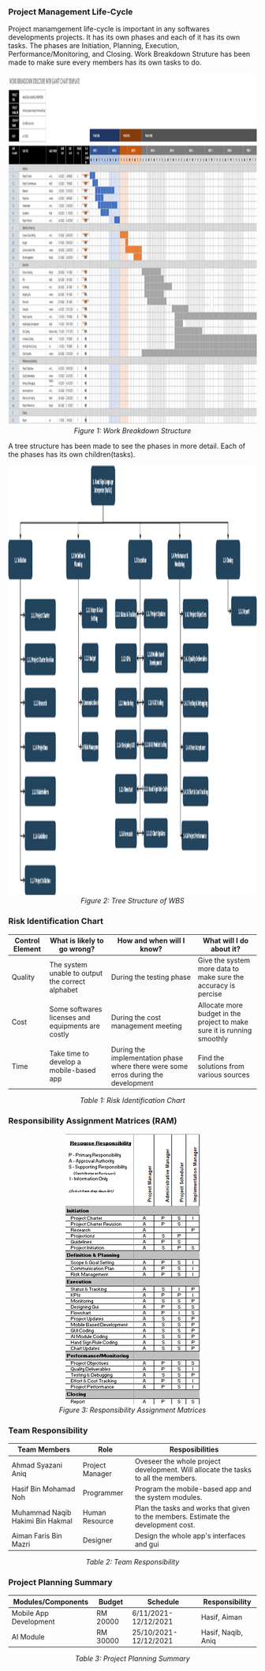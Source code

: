 ### Project Management Life-Cycle

Project manamgement life-cycle is important in any softwares developments projects. It has its own phases and each of it has its own tasks. The phases are Initiation, Planning, Execution, Performance/Monitoring, and Closing. Work Breakdown Struture has been made to make sure every members has its own tasks to do.

<p align="center">
    <img width="1553" height="713" src="./image/WBS.png">
    <br>
    <em>Figure 1: Work Breakdown Structure</em>
</p>

A tree structure has been made to see the phases in more detail. Each of the phases has its own children(tasks). 

<p align="center">
    <img width="1954" height="871" src="./image/Tree.png">
    <br>
    <em>Figure 2: Tree Structure of WBS</em>
</p>

### Risk Identification Chart

Control Element	| What is likely to go wrong?	| How and when will I know?	| What will I do about it?
--- | --- | --- | ---
Quality | The system unable to output the correct alphabet | During the testing phase | Give the system more data to make sure the accuracy is percise
Cost | Some softwares licenses and equipments are costly | During the cost management meeting | Allocate more budget in the project to make sure it is running smoothly
Time | Take time to develop a mobile-based app | During the implementation phase where there were some erros during the development | Find the solutions from various sources

<p align="center">
  <em>Table 1: Risk Identification Chart</em>
</p>

### Responsibility Assignment Matrices (RAM)

<p align="center">
    <img width="272" height="548" src="./image/RAM.png">
    <br>
    <em>Figure 3: Responsibility Assignment Matrices</em>
</p>

### Team Responsibility

Team Members | Role | Resposibilities
--- | --- | --- 
Ahmad Syazani Aniq | Project Manager | Oveseer the whole project development. Will allocate the tasks to all the members.
Hasif Bin Mohamad Noh | Programmer | Program the mobile-based app and the system modules.
Muhammad Naqib Hakimi Bin Hakmal | Human Resource | Plan the tasks and works that given to the members. Estimate the development cost. 
Aiman Faris Bin Mazri | Designer | Design the whole app's interfaces and gui

<p align="center">
  <em>Table 2: Team Responsibility</em>
</p>

### Project Planning Summary

Modules/Components | Budget | Schedule | Responsibility
--- | --- | --- | ---
Mobile App Development | RM 20000 | 6/11/2021-12/12/2021 | Hasif, Aiman
AI Module | RM 30000 | 25/10/2021-12/12/2021 | Hasif, Naqib, Aniq
 
<p align="center">
  <em>Table 3: Project Planning Summary</em>
</p>



